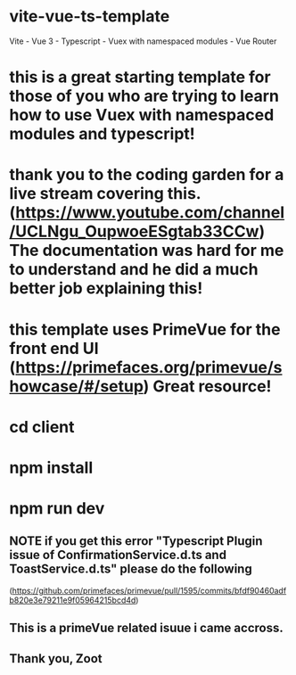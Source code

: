 # vite-vue-ts-template

Vite - Vue 3 - Typescript - Vuex with namespaced modules - Vue Router

# this is a great starting template for those of you who are trying to learn how to use Vuex with namespaced modules and typescript!

# thank you to the coding garden for a live stream covering this. (https://www.youtube.com/channel/UCLNgu_OupwoeESgtab33CCw) The documentation was hard for me to understand and he did a much better job explaining this!

# this template uses PrimeVue for the front end UI (https://primefaces.org/primevue/showcase/#/setup) Great resource!

# cd client

# npm install

# npm run dev

## NOTE if you get this error "Typescript Plugin issue of ConfirmationService.d.ts and ToastService.d.ts" please do the following

(https://github.com/primefaces/primevue/pull/1595/commits/bfdf90460adfb820e3e79211e9f05964215bcd4d)

## This is a primeVue related isuue i came accross.

## Thank you, Zoot
